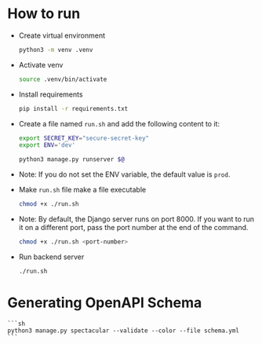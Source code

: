 # How to run

- Create virtual environment
  
    ```sh
    python3 -m venv .venv
    ```

- Activate venv
  
    ```sh
    source .venv/bin/activate
    ```

- Install requirements

    ```sh
    pip install -r requirements.txt
    ```

- Create a file named `run.sh` and add the following content to it:

    ```sh
    export SECRET_KEY="secure-secret-key"
    export ENV='dev'

    python3 manage.py runserver $@
    ```

- Note: If you do not set the ENV variable, the default value is `prod`.

- Make `run.sh` file make a file executable

    ```sh
    chmod +x ./run.sh
    ```

- Note: By default, the Django server runs on port 8000. If you want to run it on a different port, pass the port number at the end of the command.

    ```sh
    chmod +x ./run.sh <port-number>
    ```

- Run backend server

    ```sh
    ./run.sh
    ```

# Generating OpenAPI Schema

    ```sh
    python3 manage.py spectacular --validate --color --file schema.yml
    ```